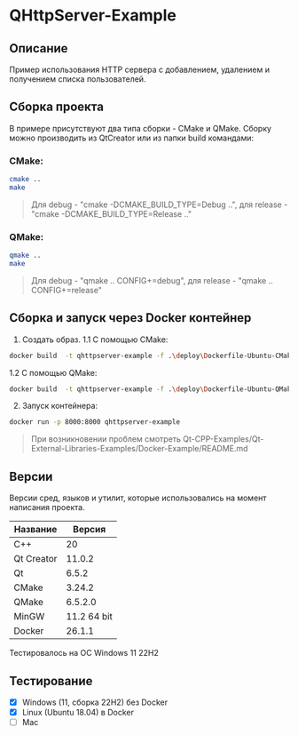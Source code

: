 # QHttpServer-Example

## Описание

Пример использования HTTP сервера с добавлением, удалением и получением списка пользователей.

## Сборка проекта

В примере присутствуют два типа сборки - CMake и QMake.
Сборку можно производить из QtCreator или из папки build командами:

### CMake:

```bash
cmake ..
make
```
> Для debug - "cmake -DCMAKE_BUILD_TYPE=Debug ..", для release - "cmake -DCMAKE_BUILD_TYPE=Release .."

### QMake:

```bash
qmake ..
make
```
> Для debug - "qmake .. CONFIG+=debug", для release - "qmake .. CONFIG+=release"

## Сборка и запуск через Docker контейнер

1. Создать образ.
1.1 С помощью CMake:
```bash
docker build  -t qhttpserver-example -f .\deploy\Dockerfile-Ubuntu-CMake .
```
1.2 С помощью QMake:
```bash
docker build  -t qhttpserver-example -f .\deploy\Dockerfile-Ubuntu-QMake .
```
2. Запуск контейнера:
```bash
docker run -p 8000:8000 qhttpserver-example
```

> При возникновении проблем смотреть Qt-CPP-Examples/Qt-External-Libraries-Examples/Docker-Example/README.md

## Версии

Версии сред, языков и утилит, которые использовались на момент написания проекта.

| Название   | Версия               |
| -----------|----------------------|
| C++        | 20                   |
| Qt Creator | 11.0.2               |
| Qt         | 6.5.2                |
| CMake      | 3.24.2               |
| QMake      | 6.5.2.0              |
| MinGW      | 11.2 64 bit          |
| Docker     | 26.1.1               |

Тестировалось на ОС Windows 11 22H2

## Тестирование

- [x] Windows (11, сборка 22H2) без Docker
- [x] Linux (Ubuntu 18.04) в Docker
- [ ] Mac
